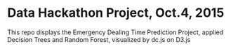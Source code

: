 # Data Hackathon Project, Oct.4, 2015

This repo displays the Emergency Dealing Time Prediction Project, applied Decision Trees and Random Forest, visualized by dc.js on D3.js
